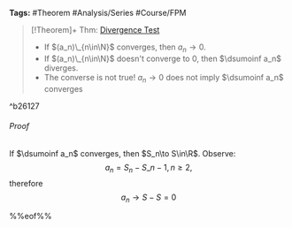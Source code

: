 ---
---

**Tags:** #Theorem #Analysis/Series #Course/FPM 

 > 
 > \[!Theorem\]+ Thm: [Divergence Test](Divergence%20Test.md)
 > 
 > * If $(a_n)\_{n\in\N}$ converges, then $a_n\to0$.
 > * If $(a_n)\_{n\in\N}$ doesn't converge to $0$, then $\dsumoinf a_n$ diverges.
 > * The converse is not true! $a_n\to0$ does not imply $\dsumoinf a_n$ converges

^b26127

###### Proof

If $\dsumoinf a_n$ converges, then $S_n\to S\in\R$.
Observe: 
$$a_n = S_n - S\_{n-1}, n \ge2,$$
therefore
$$a_n \to S - S = 0$$

%%eof%%